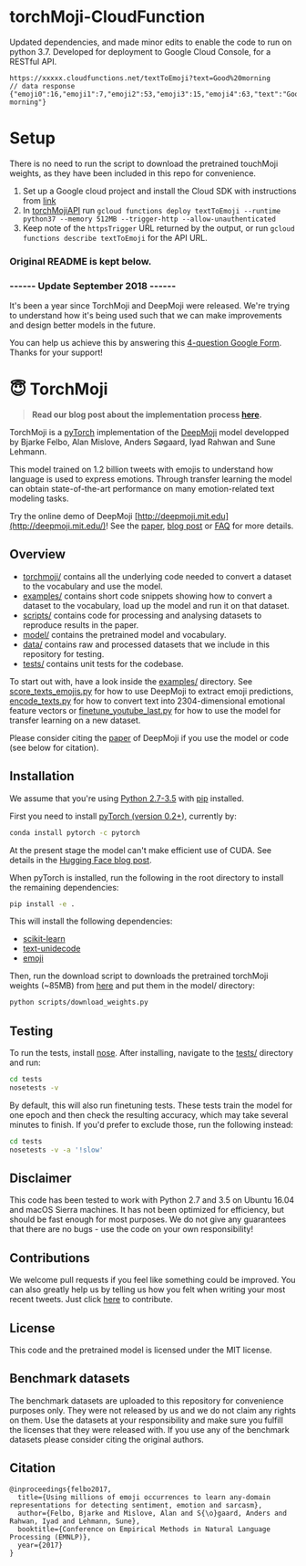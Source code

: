 # torchMoji-CloudFunction

Updated dependencies, and made minor edits to enable the code to run on python 3.7.
Developed for deployment to Google Cloud Console, for a RESTful API.

```// sample request
https://xxxxx.cloudfunctions.net/textToEmoji?text=Good%20morning
// data response
{"emoji0":16,"emoji1":7,"emoji2":53,"emoji3":15,"emoji4":63,"text":"Good morning"}
```

# Setup

There is no need to run the script to download the pretrained touchMoji weights, as they have been included in this repo for convenience.

1. Set up a Google cloud project and install the Cloud SDK with instructions from [link](https://cloud.google.com/functions/docs/first-python#creating_a_gcp_project_using_cloud_sdk)
2. In [torchMojiAPI](torchMojiAPI) run `gcloud functions deploy textToEmoji --runtime python37 --memory 512MB --trigger-http --allow-unauthenticated`
3. Keep note of the `httpsTrigger` URL returned by the output, or run `gcloud functions describe textToEmoji` for the API URL.

### Original README is kept below.

### ------ Update September 2018 ------

It's been a year since TorchMoji and DeepMoji were released. We're trying to understand how it's being used such that we can make improvements and design better models in the future.

You can help us achieve this by answering this [4-question Google Form](https://docs.google.com/forms/d/e/1FAIpQLSe1h4NSQD30YM8dsbJQEnki-02_9KVQD34qgP9to0bwAHBvBA/viewform "DeepMoji Google Form"). Thanks for your support!

# 😇 TorchMoji

> **Read our blog post about the implementation process [here](https://medium.com/huggingface/understanding-emotions-from-keras-to-pytorch-3ccb61d5a983).**

TorchMoji is a [pyTorch](http://pytorch.org/) implementation of the [DeepMoji](https://github.com/bfelbo/DeepMoji) model developped by Bjarke Felbo, Alan Mislove, Anders Søgaard, Iyad Rahwan and Sune Lehmann.

This model trained on 1.2 billion tweets with emojis to understand how language is used to express emotions. Through transfer learning the model can obtain state-of-the-art performance on many emotion-related text modeling tasks.

Try the online demo of DeepMoji [http://deepmoji.mit.edu](http://deepmoji.mit.edu/)! See the [paper](https://arxiv.org/abs/1708.00524), [blog post](https://medium.com/@bjarkefelbo/what-can-we-learn-from-emojis-6beb165a5ea0) or [FAQ](https://www.media.mit.edu/projects/deepmoji/overview/) for more details.

## Overview

- [torchmoji/](torchmoji) contains all the underlying code needed to convert a dataset to the vocabulary and use the model.
- [examples/](examples) contains short code snippets showing how to convert a dataset to the vocabulary, load up the model and run it on that dataset.
- [scripts/](scripts) contains code for processing and analysing datasets to reproduce results in the paper.
- [model/](model) contains the pretrained model and vocabulary.
- [data/](data) contains raw and processed datasets that we include in this repository for testing.
- [tests/](tests) contains unit tests for the codebase.

To start out with, have a look inside the [examples/](examples) directory. See [score_texts_emojis.py](examples/score_texts_emojis.py) for how to use DeepMoji to extract emoji predictions, [encode_texts.py](examples/encode_texts.py) for how to convert text into 2304-dimensional emotional feature vectors or [finetune_youtube_last.py](examples/finetune_youtube_last.py) for how to use the model for transfer learning on a new dataset.

Please consider citing the [paper](https://arxiv.org/abs/1708.00524) of DeepMoji if you use the model or code (see below for citation).

## Installation

We assume that you're using [Python 2.7-3.5](https://www.python.org/downloads/) with [pip](https://pip.pypa.io/en/stable/installing/) installed.

First you need to install [pyTorch (version 0.2+)](http://pytorch.org/), currently by:

```bash
conda install pytorch -c pytorch
```

At the present stage the model can't make efficient use of CUDA. See details in the [Hugging Face blog post](https://medium.com/huggingface/understanding-emotions-from-keras-to-pytorch-3ccb61d5a983).

When pyTorch is installed, run the following in the root directory to install the remaining dependencies:

```bash
pip install -e .
```

This will install the following dependencies:

- [scikit-learn](https://github.com/scikit-learn/scikit-learn)
- [text-unidecode](https://github.com/kmike/text-unidecode)
- [emoji](https://github.com/carpedm20/emoji)

Then, run the download script to downloads the pretrained torchMoji weights (~85MB) from [here](https://www.dropbox.com/s/q8lax9ary32c7t9/pytorch_model.bin?dl=0) and put them in the model/ directory:

```bash
python scripts/download_weights.py
```

## Testing

To run the tests, install [nose](http://nose.readthedocs.io/en/latest/). After installing, navigate to the [tests/](tests) directory and run:

```bash
cd tests
nosetests -v
```

By default, this will also run finetuning tests. These tests train the model for one epoch and then check the resulting accuracy, which may take several minutes to finish. If you'd prefer to exclude those, run the following instead:

```bash
cd tests
nosetests -v -a '!slow'
```

## Disclaimer

This code has been tested to work with Python 2.7 and 3.5 on Ubuntu 16.04 and macOS Sierra machines. It has not been optimized for efficiency, but should be fast enough for most purposes. We do not give any guarantees that there are no bugs - use the code on your own responsibility!

## Contributions

We welcome pull requests if you feel like something could be improved. You can also greatly help us by telling us how you felt when writing your most recent tweets. Just click [here](http://deepmoji.mit.edu/contribute/) to contribute.

## License

This code and the pretrained model is licensed under the MIT license.

## Benchmark datasets

The benchmark datasets are uploaded to this repository for convenience purposes only. They were not released by us and we do not claim any rights on them. Use the datasets at your responsibility and make sure you fulfill the licenses that they were released with. If you use any of the benchmark datasets please consider citing the original authors.

## Citation

```
@inproceedings{felbo2017,
  title={Using millions of emoji occurrences to learn any-domain representations for detecting sentiment, emotion and sarcasm},
  author={Felbo, Bjarke and Mislove, Alan and S{\o}gaard, Anders and Rahwan, Iyad and Lehmann, Sune},
  booktitle={Conference on Empirical Methods in Natural Language Processing (EMNLP)},
  year={2017}
}
```
